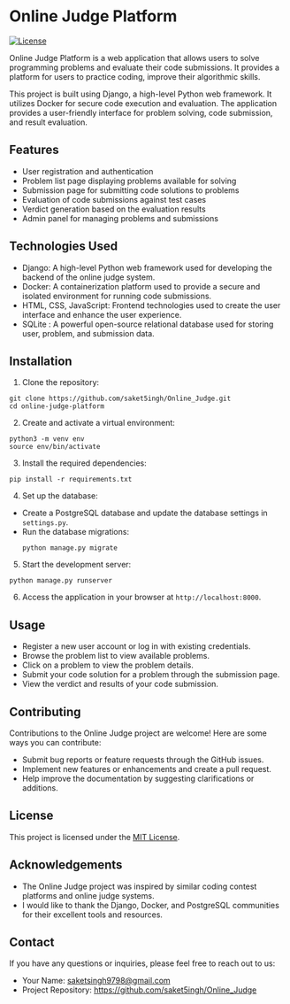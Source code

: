 
# Online Judge Platform

[![License](https://img.shields.io/badge/license-MIT-blue.svg)](https://opensource.org/licenses/MIT)

Online Judge Platform is a web application that allows users to solve programming problems and evaluate their code submissions. It provides a platform for users to practice coding, improve their algorithmic skills.

This project is built using Django, a high-level Python web framework. It utilizes Docker for secure code execution and evaluation. The application provides a user-friendly interface for problem solving, code submission, and result evaluation.

## Features

- User registration and authentication
- Problem list page displaying problems available for solving
- Submission page for submitting code solutions to problems
- Evaluation of code submissions against test cases
- Verdict generation based on the evaluation results
- Admin panel for managing problems and submissions

## Technologies Used

- Django: A high-level Python web framework used for developing the backend of the online judge system.
- Docker: A containerization platform used to provide a secure and isolated environment for running code submissions.
- HTML, CSS, JavaScript: Frontend technologies used to create the user interface and enhance the user experience.
- SQLite : A powerful open-source relational database used for storing user, problem, and submission data.

## Installation
1. Clone the repository:

```shell
git clone https://github.com/saket5ingh/Online_Judge.git
cd online-judge-platform
```

2. Create and activate a virtual environment:
```shell
python3 -m venv env
source env/bin/activate
```

3. Install the required dependencies:
```
pip install -r requirements.txt
```

4. Set up the database:
- Create a PostgreSQL database and update the database settings in `settings.py`.
- Run the database migrations:
  ```
  python manage.py migrate
  ```

5. Start the development server:
```
python manage.py runserver
```

6. Access the application in your browser at `http://localhost:8000`.

## Usage

- Register a new user account or log in with existing credentials.
- Browse the problem list to view available problems.
- Click on a problem to view the problem details.
- Submit your code solution for a problem through the submission page.
- View the verdict and results of your code submission.

## Contributing

Contributions to the Online Judge project are welcome! Here are some ways you can contribute:
- Submit bug reports or feature requests through the GitHub issues.
- Implement new features or enhancements and create a pull request.
- Help improve the documentation by suggesting clarifications or additions.

## License

This project is licensed under the [MIT License](LICENSE).

## Acknowledgements

- The Online Judge project was inspired by similar coding contest platforms and online judge systems.
- I would like to thank the Django, Docker, and PostgreSQL communities for their excellent tools and resources.
  
## Contact
If you have any questions or inquiries, please feel free to reach out to us:

- Your Name: saketsingh9798@gmail.com
- Project Repository: https://github.com/saket5ingh/Online_Judge

